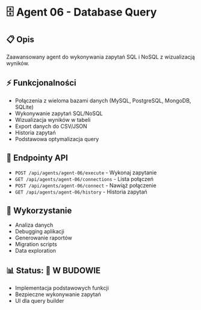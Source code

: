 # 🗄️ Agent 06 - Database Query

## 📋 Opis
Zaawansowany agent do wykonywania zapytań SQL i NoSQL z wizualizacją wyników.

## ⚡ Funkcjonalności
- Połączenia z wieloma bazami danych (MySQL, PostgreSQL, MongoDB, SQLite)
- Wykonywanie zapytań SQL/NoSQL
- Wizualizacja wyników w tabeli
- Export danych do CSV/JSON
- Historia zapytań
- Podstawowa optymalizacja query

## 🔧 Endpointy API
- `POST /api/agents/agent-06/execute` - Wykonaj zapytanie
- `GET /api/agents/agent-06/connections` - Lista połączeń  
- `POST /api/agents/agent-06/connect` - Nawiąż połączenie
- `GET /api/agents/agent-06/history` - Historia zapytań

## 🎯 Wykorzystanie
- Analiza danych
- Debugging aplikacji  
- Generowanie raportów
- Migration scripts
- Data exploration

## 📊 Status: 🚧 W BUDOWIE
- Implementacja podstawowych funkcji
- Bezpieczne wykonywanie zapytań
- UI dla query builder
